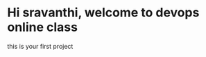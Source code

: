 <html> 
<body>
  <h1>Hi sravanthi, welcome to devops online class </h1>
  <p>this is your first project</p>
</body>  
</html>

